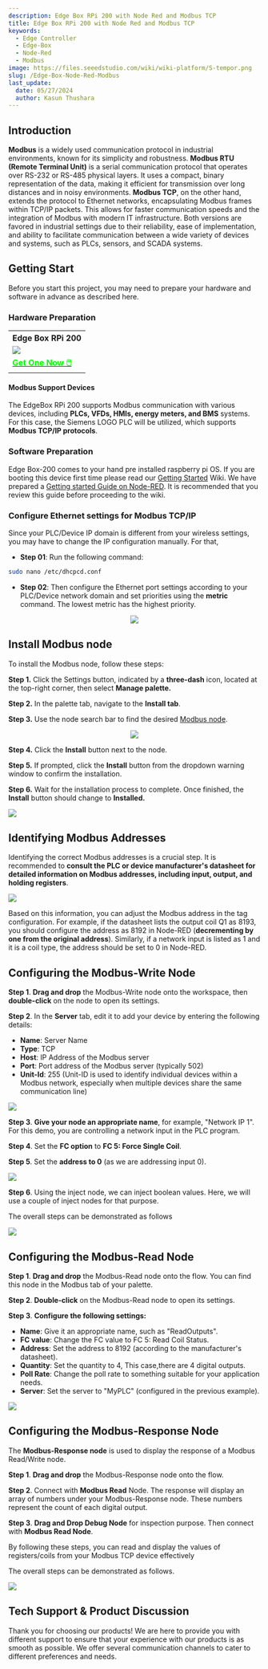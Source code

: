 ```yaml
---
description: Edge Box RPi 200 with Node Red and Modbus TCP
title: Edge Box RPi 200 with Node Red and Modbus TCP
keywords:
  - Edge Controller
  - Edge-Box
  - Node-Red
  - Modbus
image: https://files.seeedstudio.com/wiki/wiki-platform/S-tempor.png
slug: /Edge-Box-Node-Red-Modbus
last_update:
  date: 05/27/2024
  author: Kasun Thushara
---
```

## Introduction

**Modbus** is a widely used communication protocol in industrial environments, known for its simplicity and robustness. **Modbus RTU (Remote Terminal Unit)** is a serial communication protocol that operates over RS-232 or RS-485 physical layers. It uses a compact, binary representation of the data, making it efficient for transmission over long distances and in noisy environments. **Modbus TCP**, on the other hand, extends the protocol to Ethernet networks, encapsulating Modbus frames within TCP/IP packets. This allows for faster communication speeds and the integration of Modbus with modern IT infrastructure. Both versions are favored in industrial settings due to their reliability, ease of implementation, and ability to facilitate communication between a wide variety of devices and systems, such as PLCs, sensors, and SCADA systems.

## Getting Start

Before you start this project, you may need to prepare your hardware and software in advance as described here.

### Hardware Preparation

<div class="table-center">
	<table class="table-nobg">
    <tr class="table-trnobg">
      <th class="table-trnobg">Edge Box RPi 200</th>
		</tr>
    <tr class="table-trnobg"></tr>
		<tr class="table-trnobg">
			<td class="table-trnobg"><div style={{textAlign:'center'}}><img src="https://media-cdn.seeedstudio.com/media/catalog/product/cache/bb49d3ec4ee05b6f018e93f896b8a25d/1/-/1-102991599_edgebox-rpi-200-first.jpg" style={{width:300, height:'auto'}}/></div></td>
		</tr>
    <tr class="table-trnobg"></tr>
		<tr class="table-trnobg">
			<td class="table-trnobg"><div class="get_one_now_container" style={{textAlign: 'center'}}><a class="get_one_now_item" href="https://www.seeedstudio.com/EdgeBox-RPi-200-CM4104016-p-5486.html">
              <strong><span><font color={'FFFFFF'} size={"4"}> Get One Now 🖱️</font></span></strong>
          </a></div></td>
        </tr>
    </table>
    </div>

#### Modbus Support Devices

The EdgeBox RPi 200 supports Modbus communication with various devices, including **PLCs, VFDs, HMIs, energy meters, and BMS** systems. For this case, the Siemens LOGO PLC will be utilized, which supports  **Modbus TCP/IP protocols**.


### Software Preparation

Edge Box-200 comes to your hand pre installed raspberry pi OS. If you are booting this device first time please read our [Getting Started](https://wiki.seeedstudio.com/Edge_Box_introduction/) Wiki.
We have prepared a [Getting started Guide on Node-RED](https://wiki.seeedstudio.com/Edge-Box-Getting-Started-with-Node-Red/). It is recommended that you review this guide before proceeding to the wiki.

### Configure Ethernet settings for Modbus TCP/IP

Since your PLC/Device IP domain is different from your wireless settings, you may have to change the IP configuration manually. For that,

- **Step 01**: Run the following command:

```sh
sudo nano /etc/dhcpcd.conf
```

- **Step 02**: Then configure the Ethernet port settings according to your PLC/Device network domain and set priorities using the **metric** command. The lowest metric has the highest priority.

<center><img width={600} src="https://files.seeedstudio.com/wiki/Edge_Box/nodered/ipconfig.PNG" /></center>

## Install Modbus node

To install the Modbus node, follow these steps:

**Step 1.** Click the Settings button, indicated by a **three-dash** icon, located at the top-right corner, then select **Manage palette.**

**Step 2.** In the palette tab, navigate to the **Install tab**.

**Step 3.** Use the node search bar to find the desired [Modbus node](https://flows.nodered.org/node/node-red-contrib-modbus).

<center><img width={600} src="https://files.seeedstudio.com/wiki/Edge_Box/nodered/pallet.PNG" /></center>

**Step 4.** Click the **Install** button next to the node.

**Step 5.** If prompted, click the **Install** button from the dropdown warning window to confirm the installation.

**Step 6.** Wait for the installation process to complete. Once finished, the **Install** button should change to **Installed.**

<div style={{textAlign:'center'}}><img src="https://files.seeedstudio.com/wiki/Edge_Box/nodered/nodered-edgebox1.gif" style={{width:800, height:'auto'}}/></div>

##  Identifying Modbus Addresses

Identifying the correct Modbus addresses is a crucial step. It is recommended to **consult the PLC or device manufacturer's datasheet for detailed information on Modbus addresses, including input, output, and holding registers**.

<div style={{textAlign:'center'}}><img src="https://files.seeedstudio.com/wiki/Edge_Box/nodered/modbus.PNG" style={{width:600, height:'auto'}}/></div>

Based on this information, you can adjust the Modbus address in the tag configuration. For example, if the datasheet lists the output coil Q1 as 8193, you should configure the address as 8192 in Node-RED (**decrementing by one from the original address**). Similarly, if a network input is listed as 1 and it is a coil type, the address should be set to 0 in Node-RED.

## Configuring the Modbus-Write Node

**Step 1**. **Drag and drop** the Modbus-Write node onto the workspace, then **double-click** on the node to open its settings.
   
**Step 2**. In the **Server** tab, edit it to add your device by entering the following details:

   - **Name**: Server Name
   - **Type**: TCP
   - **Host**: IP Address of the Modbus server
   - **Port**: Port address of the Modbus server (typically 502)
   - **Unit-Id**: 255 (Unit-ID is used to identify individual devices within a Modbus network, especially when multiple devices share the same communication line)

<div style={{textAlign:'center'}}><img src="https://files.seeedstudio.com/wiki/Edge_Box/nodered/server.PNG" style={{width:600, height:'auto'}}/></div>

**Step 3**. **Give your node an appropriate name**, for example, "Network IP 1". For this demo, you are controlling a network input in the PLC program.

**Step 4**. Set the **FC option** to **FC 5: Force Single Coil**.

**Step 5**. Set the **address to 0** (as we are addressing input 0).

<div style={{textAlign:'center'}}><img src="https://files.seeedstudio.com/wiki/Edge_Box/nodered/networkip1.PNG" style={{width:600, height:'auto'}}/></div>

**Step 6**. Using the inject node, we can inject boolean values. Here, we will use a couple of inject nodes for that purpose.

The overall steps can be demonstrated as follows

<div style={{textAlign:'center'}}><img src="https://files.seeedstudio.com/wiki/Edge_Box/nodered/modbus-write.gif" style={{width:800, height:'auto'}}/></div>


## Configuring the Modbus-Read Node

**Step 1**. **Drag and drop** the Modbus-Read node onto the flow. You can find this node in the Modbus tab of your palette.

**Step 2**. **Double-click** on the Modbus-Read node to open its settings.

**Step 3**. **Configure the following settings:**

   - **Name**: Give it an appropriate name, such as "ReadOutputs".
   - **FC value**: Change the FC value to FC 5: Read Coil Status.
   - **Address**: Set the address to 8192 (according to the manufacturer's datasheet).
   - **Quantity**: Set the quantity to 4, This case,there are 4 digital outputs.
   - **Poll Rate**: Change the poll rate to something suitable for your application needs.
   - **Server**: Set the server to "MyPLC" (configured in the previous example).

<div style={{textAlign:'center'}}><img src="https://files.seeedstudio.com/wiki/Edge_Box/nodered/modbusread.PNG" style={{width:600, height:'auto'}}/></div> 

## Configuring the Modbus-Response Node

The **Modbus-Response node** is used to display the response of a Modbus Read/Write node.

**Step 1**. **Drag and drop** the Modbus-Response node onto the flow.

**Step 2**. Connect with **Modbus Read** Node. The response will display an array of numbers under your Modbus-Response node. These numbers represent the count of each digital output.

**Step 3**. **Drag and Drop Debug Node** for inspection purpose. Then connect with **Modbus Read Node**. 

By following these steps, you can read and display the values of registers/coils from your Modbus TCP device effectively 

The overall steps can be demonstrated as follows.

<div style={{textAlign:'center'}}><img src="https://files.seeedstudio.com/wiki/Edge_Box/nodered/modbus-read.gif" style={{width:800, height:'auto'}}/></div> 

## Tech Support & Product Discussion

Thank you for choosing our products! We are here to provide you with different support to ensure that your experience with our products is as smooth as possible. We offer several communication channels to cater to different preferences and needs.

<div class="button_tech_support_container">
<a href="https://forum.seeedstudio.com/" class="button_forum"></a> 
<a href="https://www.seeedstudio.com/contacts" class="button_email"></a>
</div>

<div class="button_tech_support_container">
<a href="https://discord.gg/eWkprNDMU7" class="button_discord"></a> 
<a href="https://github.com/Seeed-Studio/wiki-documents/discussions/69" class="button_discussion"></a>
</div>